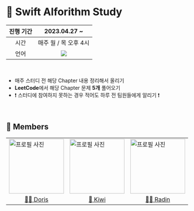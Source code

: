 # 🍎 Swift Alforithm Study

| 진행 기간 | 2023.04.27 ~ | 
| :---: | :---: |
| 시간 | 매주 월 / 목 오후 4시 | 
| 언어 | <img src="https://img.shields.io/badge/Swift-F05138?style=flat-square&logo=Swift&logoColor=white"/> | 

</br>

* 매주 스터디 전 해당 Chapter 내용 정리해서 올리기
* **LeetCode**에서 해당 Chapter 문제 **5개** 풀어오기
* ❗️ 스터디에 참여하지 못하는 경우 적어도 하루 전 팀원들에게 알리기 ❗️

</br>

## 🧩 Members

<table>
  <tr>
    <td>
      <img src="https://avatars.githubusercontent.com/GYURI-PARK" alt="프로필 사진" style="width: 150px;">
    </td>
    <td>
      <img src="https://avatars.githubusercontent.com/kiwi1023" alt="프로필 사진" style="width: 150px;">
    </td>
    <td>
      <img src="https://avatars.githubusercontent.com/JINi0S" alt="프로필 사진" style="width: 150px;">
    </td>
  </tr>
  <tr>
    <td align="center"><a href="https://github.com/GYURI-PARK"> 🧜‍♀️ Doris</a></td>
    <td align="center"><a href="https://github.com/kiwi1023"> 🥝 Kiwi</a></td>
    <td align="center"><a href="https://github.com/JINi0S"> 🧞‍♂️ Radin</a></td>
  </tr>
</table>
